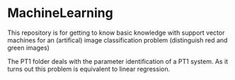 # MachineLearning

This repository is for getting to know basic knowledge with support vector machines for an (artifical) image classification problem (distinguish red and green images)

The PT1 folder deals with the parameter identification of a PT1 system. As it turns out this problem is equivalent to linear regression.
